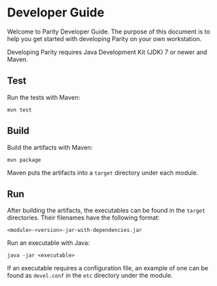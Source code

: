 Developer Guide
===============

Welcome to Parity Developer Guide. The purpose of this document is to help you
get started with developing Parity on your own workstation.

Developing Parity requires Java Development Kit (JDK) 7 or newer and Maven.


Test
----

Run the tests with Maven:

    mvn test


Build
-----

Build the artifacts with Maven:

    mvn package

Maven puts the artifacts into a `target` directory under each module.


Run
---

After building the artifacts, the executables can be found in the `target`
directories. Their filenames have the following format:

    <module>-<version>-jar-with-dependencies.jar

Run an executable with Java:

    java -jar <executable>

If an executable requires a configuration file, an example of one can be found
as `devel.conf` in the `etc` directory under the module.
